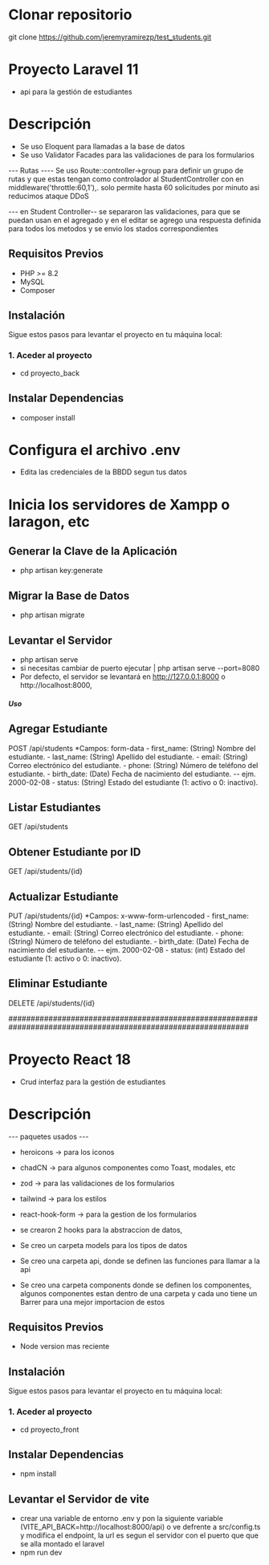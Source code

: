 # Clonar repositorio
git clone https://github.com/jeremyramirezp/test_students.git

# Proyecto Laravel 11 
- api para la gestión de estudiantes

# Descripción
- Se uso Eloquent para llamadas a la base de datos
- Se uso Validator Facades para las validaciones de para los formularios

--- Rutas ----
Se uso Route::controller->group para definir un grupo de rutas y que estas tengan como controlador al StudentController
con en middleware('throttle:60,1'),. solo permite hasta 60 solicitudes por minuto asi reducimos ataque DDoS

--- en Student Controller--
se separaron las validaciones, para que se puedan usan en el agregado y en el editar
se agrego una respuesta definida para todos los metodos y se envio los stados correspondientes

## Requisitos Previos
- PHP >= 8.2
- MySQL
- Composer

## Instalación
Sigue estos pasos para levantar el proyecto en tu máquina local: 
### 1. Aceder al proyecto
- cd proyecto_back

## Instalar Dependencias
- composer install

# Configura el archivo .env
- Edita las credenciales de la BBDD segun tus datos

# Inicia los servidores de Xampp o laragon, etc

## Generar la Clave de la Aplicación
- php artisan key:generate

## Migrar la Base de Datos
- php artisan migrate

## Levantar el Servidor
- php artisan serve
- si necesitas cambiar de puerto ejecutar | php artisan serve --port=8080
- Por defecto, el servidor se levantará en http://127.0.0.1:8000 o http://localhost:8000, 

##### Uso
## Agregar Estudiante
POST /api/students
*Campos: form-data
    - first_name: (String) Nombre del estudiante.
    - last_name: (String) Apellido del estudiante.
    - email: (String) Correo electrónico del estudiante.
    - phone: (String) Número de teléfono del estudiante.
    - birth_date: (Date) Fecha de nacimiento del estudiante. -- ejm. 2000-02-08
    - status: (String) Estado del estudiante (1: activo o 0: inactivo).
## Listar Estudiantes
GET /api/students 
## Obtener Estudiante por ID
GET /api/students/{id}
## Actualizar Estudiante
PUT /api/students/{id}
*Campos: x-www-form-urlencoded
    - first_name: (String) Nombre del estudiante.
    - last_name: (String) Apellido del estudiante.
    - email: (String) Correo electrónico del estudiante.
    - phone: (String) Número de teléfono del estudiante.
    - birth_date: (Date) Fecha de nacimiento del estudiante. -- ejm. 2000-02-08
    - status: (int) Estado del estudiante (1: activo o 0: inactivo).
## Eliminar Estudiante
DELETE /api/students/{id}

##############################################################################################################

# Proyecto React 18
- Crud interfaz para la gestión de estudiantes

# Descripción

--- paquetes usados ---
- heroicons -> para los iconos
- chadCN -> para algunos componentes como Toast, modales, etc
- zod -> para las validaciones de los formularios
- tailwind -> para los estilos 
- react-hook-form -> para la gestion de los formularios


- se crearon 2 hooks para la abstraccion de datos, 

- Se creo un carpeta models para los tipos de datos
- Se creo una carpeta api, donde se definen las funciones para llamar a la api
- Se creo una carpeta components donde se definen los componentes, algunos componentes
  estan dentro de una carpeta y cada uno tiene un Barrer para una mejor importacion de estos

## Requisitos Previos
- Node version mas reciente

## Instalación
Sigue estos pasos para levantar el proyecto en tu máquina local: 
### 1. Aceder al proyecto
- cd proyecto_front

## Instalar Dependencias
- npm install

## Levantar el Servidor de vite
- crear una variable de entorno .env y pon la siguiente variable (VITE_API_BACK=http://localhost:8000/api)
  o ve defrente a src/config.ts y modifica el endpoint, la url es segun el servidor con el puerto que que se alla montado el laravel
- npm run dev
